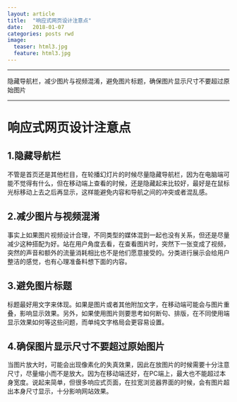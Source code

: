 ```yaml
---
layout: article
title:  "响应式网页设计注意点"
date:   2018-01-07
categories: posts rwd
image:
  teaser: html3.jpg
  feature: html3.jpg
---
```

---
隐藏导航栏，减少图片与视频混淆，避免图片标题，确保图片显示尺寸不要超过原始图片

--------
# 响应式网页设计注意点
## 1.隐藏导航栏
不管是首页还是其他栏目，在轮播幻灯片的时候尽量隐藏导航栏，因为在电脑端可能不觉得有什么，但在移动端上查看的时候，还是隐藏起来比较好，最好是在鼠标光标移动上去之后再显示，这样能避免内容和导航之间的冲突或者混乱感。

## 2.减少图片与视频混淆
事实上如果图片视频设计合理，不同类型的媒体混到一起也没有关系，但还是尽量减少这种搭配为好。站在用户角度去看，在查看图片时，突然下一张变成了视频，突然的声音和额外的流量消耗相比也不是他们愿意接受的。分类进行展示会给用户整洁的感觉，也有心理准备料想下面的内容。

## 3.避免图片标题
标题最好用文字来体现。如果是图片或者其他附加文字，在移动端可能会与图片重叠，影响显示效果。另外，如果使用图片则要思考如何断句、排版，在不同使用端显示效果如何等这些问题，而单纯文字格局会更容易设置。

## 4.确保图片显示尺寸不要超过原始图片
当图片放大时，可能会出现像素化的失真效果，因此在放图片的时候需要十分注意尺寸，尽量缩小而不是放大。因为在移动端还好，在PC端上，最大也不能超过本身宽度。说起来简单，但很多响应式页面，在拉宽浏览器界面的时候，会有图片超出本身尺寸显示，十分影响网站效果。